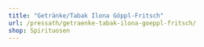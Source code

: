 ```yaml
---
title: "Getränke/Tabak Ilona Göppl-Fritsch"
url: /pressath/getraenke-tabak-ilona-goeppl-fritsch/
shop: Spirituosen
---
```

